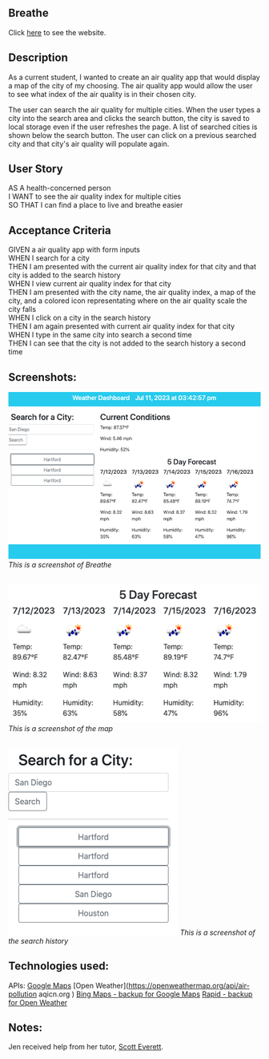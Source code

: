 ## Breathe

Click [here](#addlink) to see the website.

## Description

As a current student, I wanted to create an air quality app that would display a map of the city of my choosing.  The air quality app would allow the user to see what index of the air quality is in their chosen city.

The user can search the air quality for multiple cities.  When the user types a city into the search area and clicks the search button, the city is saved to local storage even if the user refreshes the page.  A list of searched cities is shown below the search button.  The user can click on a previous searched city and that city's air quality will populate again.

## User Story

AS A health-concerned person\
I WANT to see the air quality index for multiple cities\
SO THAT I can find a place to live and breathe easier

## Acceptance Criteria

GIVEN a air quality app with form inputs\
WHEN I search for a city\
THEN I am presented with the current air quality index for that city and that city is added to the search history\
WHEN I view current air quality index for that city\
THEN I am presented with the city name, the air quality index, a map of the city, and a colored icon representating where on the air quality scale the city falls\
WHEN I click on a city in the search history\
THEN I am again presented with current air quality index for that city\
WHEN I type in the same city into search a second time\
THEN I can see that the city is not added to the search history a second time

## Screenshots:

![](https://github.com/jenstem/weather-dashboard/blob/main/assets/weather.png)
*This is a screenshot of Breathe*
##

![](https://github.com/jenstem/weather-dashboard/blob/main/assets/fiveday.png)
*This is a screenshot of the map*
##

![](https://github.com/jenstem/weather-dashboard/blob/main/assets/search.png)
*This is a screenshot of the search history*
##

## Technologies used:

APIs:
[Google Maps](https://developers.google.com/maps/)
[Open Weather](https://openweathermap.org/api/air-pollution
aqicn.org )
[Bing Maps - backup for Google Maps](https://www.bingmapsportal.com/Application)
[Rapid - backup for Open Weather](https://radar.com/)


## Notes:

Jen received help from her tutor, [Scott Everett](https://calendly.com/fsf-tutor-team/scott-everett?month=2023-06).
